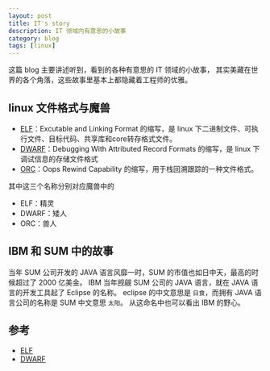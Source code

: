 ```yaml
---
layout: post
title: IT's story
description: IT 领域内有意思的小故事
category: blog
tags: [linux]
---
```

这篇 blog 主要讲述听到，看到的各种有意思的 IT 领域的小故事，
其实美藏在世界的各个角落，这些故事里基本上都隐藏着工程师的优雅。

## linux 文件格式与魔兽

- [ELF]：Excutable and Linking Format 的缩写，是 linux 下二进制文件、可执行文件、目标代码、共享库和core转存格式文件。
- [DWARF]：Debugging With Attributed Record Formats 的缩写，是 linux 下调试信息的存储文件格式
- [ORC]：Oops Rewind Capability 的缩写，用于栈回溯跟踪的一种文件格式。

其中这三个名称分别对应魔兽中的

- ELF：精灵
- DWARF：矮人
- ORC：兽人

## IBM 和 SUM 中的故事
当年 SUM 公司开发的 JAVA 语言风靡一时，SUM 的市值也如日中天，最高的时候超过了 2000 亿美金。
IBM 当年觊觎 SUM 公司的 JAVA 语言，就在 JAVA 语言的开发工具起了 Eclipse 的名称。
eclipse 的中文意思是 `日食`，而拥有 JAVA 语言公司的名称是 SUM 中文意思 `太阳`。
从这命名中也可以看出 IBM 的野心。

## 参考

- [ELF](https://zhuanlan.zhihu.com/p/286088470)
- [DWARF](https://zhuanlan.zhihu.com/p/302726082)

[ELF]: https://zhuanlan.zhihu.com/p/286088470 "ELF"
[DWARF]: https://zhuanlan.zhihu.com/p/302726082 "DWARF"
[ORC]: https://zhuanlan.zhihu.com/p/302726082 "ORC"

[-10]:    http://hushi55.github.io/  "-10"

